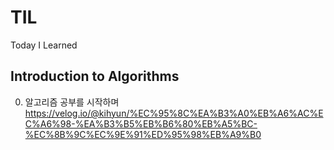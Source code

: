 # TIL
Today I Learned

## Introduction to Algorithms

0. 알고리즘 공부를 시작하며
https://velog.io/@kihyun/%EC%95%8C%EA%B3%A0%EB%A6%AC%EC%A6%98-%EA%B3%B5%EB%B6%80%EB%A5%BC-%EC%8B%9C%EC%9E%91%ED%95%98%EB%A9%B0
